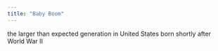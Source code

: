 ```yaml
---
title: "Baby Boom"
---
```

the larger than expected generation in United States born shortly after World War II

